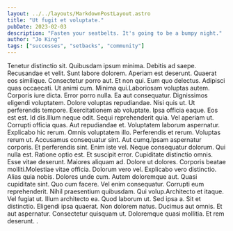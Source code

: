 ```yaml
---
layout: ../../layouts/MarkdownPostLayout.astro
title: "Ut fugit et voluptate."
pubDate: 2023-02-03
description: "Fasten your seatbelts. It's going to be a bumpy night."
author: "Jo King"
tags: ["successes", "setbacks", "community"]
---
```


Tenetur distinctio sit. Quibusdam ipsum minima. Debitis ad saepe. Recusandae et velit. Sunt labore dolorem. Aperiam est deserunt. Quaerat eos similique. Consectetur porro aut. Et non qui. Eum quo delectus. Adipisci quas occaecati. Ut animi cum. Minima qui.Laboriosam voluptas autem. Corporis iure dicta. Error porro nulla. Ea aut consequatur. Dignissimos eligendi voluptatem. Dolore voluptas repudiandae. Nisi quis ut. Ut perferendis tempore. Exercitationem ab voluptate. Ipsa officia eaque. Eos est est. Id dis.Illum neque odit. Sequi reprehenderit quia. Vel aperiam ut. Corrupti officia quas. Aut repudiandae et. Voluptatem laborum aspernatur. Explicabo hic rerum. Omnis voluptatem illo. Perferendis et rerum. Voluptas rerum ut. Accusamus consequatur sint. Aut cumq.Ipsam aspernatur corporis. Et perferendis sint. Enim iste vel. Neque consequatur dolorum. Qui nulla est. Ratione optio est. Et suscipit error. Cupiditate distinctio omnis. Esse vitae deserunt. Maiores aliquam ad. Dolore ut dolores. Corporis beatae molliti.Molestiae vitae officia. Dolorum vero vel. Explicabo vero distinctio. Alias quia nobis. Dolores unde cum. Autem doloremque aut. Quasi cupiditate sint. Quo cum facere. Vel enim consequatur. Corrupti eum reprehenderit. Nihil praesentium quibusdam. Qui volup.Architecto et itaque. Vel fugiat ut. Illum architecto ea. Quod laborum ut. Sed ipsa a. Sit et distinctio. Eligendi ipsa quaerat. Non dolorem natus. Ducimus aut omnis. Et aut aspernatur. Consectetur quisquam ut. Doloremque quasi mollitia. Et rem deserunt. .

